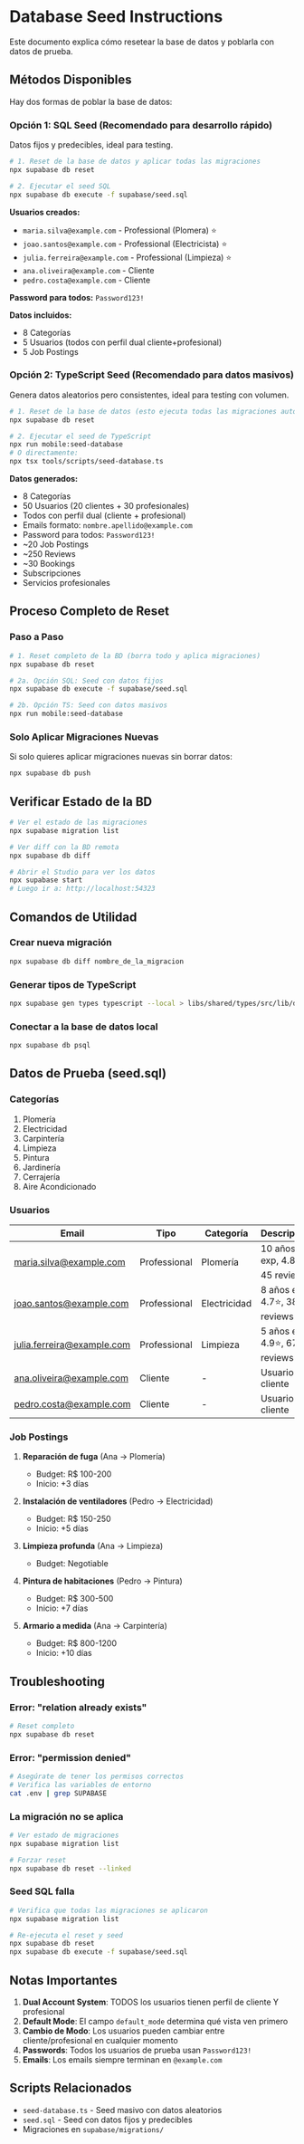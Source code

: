 # Database Seed Instructions

Este documento explica cómo resetear la base de datos y poblarla con datos de prueba.

## Métodos Disponibles

Hay dos formas de poblar la base de datos:

### Opción 1: SQL Seed (Recomendado para desarrollo rápido)

Datos fijos y predecibles, ideal para testing.

```bash
# 1. Reset de la base de datos y aplicar todas las migraciones
npx supabase db reset

# 2. Ejecutar el seed SQL
npx supabase db execute -f supabase/seed.sql
```

**Usuarios creados:**
- `maria.silva@example.com` - Professional (Plomera) ⭐
- `joao.santos@example.com` - Professional (Electricista) ⭐
- `julia.ferreira@example.com` - Professional (Limpieza) ⭐
- `ana.oliveira@example.com` - Cliente
- `pedro.costa@example.com` - Cliente

**Password para todos:** `Password123!`

**Datos incluidos:**
- 8 Categorías
- 5 Usuarios (todos con perfil dual cliente+profesional)
- 5 Job Postings

### Opción 2: TypeScript Seed (Recomendado para datos masivos)

Genera datos aleatorios pero consistentes, ideal para testing con volumen.

```bash
# 1. Reset de la base de datos (esto ejecuta todas las migraciones automáticamente)
npx supabase db reset

# 2. Ejecutar el seed de TypeScript
npx run mobile:seed-database
# O directamente:
npx tsx tools/scripts/seed-database.ts
```

**Datos generados:**
- 8 Categorías
- 50 Usuarios (20 clientes + 30 profesionales)
- Todos con perfil dual (cliente + profesional)
- Emails formato: `nombre.apellido@example.com`
- Password para todos: `Password123!`
- ~20 Job Postings
- ~250 Reviews
- ~30 Bookings
- Subscripciones
- Servicios profesionales

## Proceso Completo de Reset

### Paso a Paso

```bash
# 1. Reset completo de la BD (borra todo y aplica migraciones)
npx supabase db reset

# 2a. Opción SQL: Seed con datos fijos
npx supabase db execute -f supabase/seed.sql

# 2b. Opción TS: Seed con datos masivos
npx run mobile:seed-database
```

### Solo Aplicar Migraciones Nuevas

Si solo quieres aplicar migraciones nuevas sin borrar datos:

```bash
npx supabase db push
```

## Verificar Estado de la BD

```bash
# Ver el estado de las migraciones
npx supabase migration list

# Ver diff con la BD remota
npx supabase db diff

# Abrir el Studio para ver los datos
npx supabase start
# Luego ir a: http://localhost:54323
```

## Comandos de Utilidad

### Crear nueva migración

```bash
npx supabase db diff nombre_de_la_migracion
```

### Generar tipos de TypeScript

```bash
npx supabase gen types typescript --local > libs/shared/types/src/lib/database.types.ts
```

### Conectar a la base de datos local

```bash
npx supabase db psql
```

## Datos de Prueba (seed.sql)

### Categorías
1. Plomería
2. Electricidad  
3. Carpintería
4. Limpieza
5. Pintura
6. Jardinería
7. Cerrajería
8. Aire Acondicionado

### Usuarios

| Email | Tipo | Categoría | Descripción |
|-------|------|-----------|-------------|
| maria.silva@example.com | Professional | Plomería | 10 años exp, 4.8⭐, 45 reviews |
| joao.santos@example.com | Professional | Electricidad | 8 años exp, 4.7⭐, 38 reviews |
| julia.ferreira@example.com | Professional | Limpieza | 5 años exp, 4.9⭐, 67 reviews |
| ana.oliveira@example.com | Cliente | - | Usuario cliente |
| pedro.costa@example.com | Cliente | - | Usuario cliente |

### Job Postings

1. **Reparación de fuga** (Ana → Plomería)
   - Budget: R$ 100-200
   - Inicio: +3 días

2. **Instalación de ventiladores** (Pedro → Electricidad)
   - Budget: R$ 150-250
   - Inicio: +5 días

3. **Limpieza profunda** (Ana → Limpieza)
   - Budget: Negotiable

4. **Pintura de habitaciones** (Pedro → Pintura)
   - Budget: R$ 300-500
   - Inicio: +7 días

5. **Armario a medida** (Ana → Carpintería)
   - Budget: R$ 800-1200
   - Inicio: +10 días

## Troubleshooting

### Error: "relation already exists"

```bash
# Reset completo
npx supabase db reset
```

### Error: "permission denied"

```bash
# Asegúrate de tener los permisos correctos
# Verifica las variables de entorno
cat .env | grep SUPABASE
```

### La migración no se aplica

```bash
# Ver estado de migraciones
npx supabase migration list

# Forzar reset
npx supabase db reset --linked
```

### Seed SQL falla

```bash
# Verifica que todas las migraciones se aplicaron
npx supabase migration list

# Re-ejecuta el reset y seed
npx supabase db reset
npx supabase db execute -f supabase/seed.sql
```

## Notas Importantes

1. **Dual Account System**: TODOS los usuarios tienen perfil de cliente Y profesional
2. **Default Mode**: El campo `default_mode` determina qué vista ven primero
3. **Cambio de Modo**: Los usuarios pueden cambiar entre cliente/profesional en cualquier momento
4. **Passwords**: Todos los usuarios de prueba usan `Password123!`
5. **Emails**: Los emails siempre terminan en `@example.com`

## Scripts Relacionados

- `seed-database.ts` - Seed masivo con datos aleatorios
- `seed.sql` - Seed con datos fijos y predecibles
- Migraciones en `supabase/migrations/`

